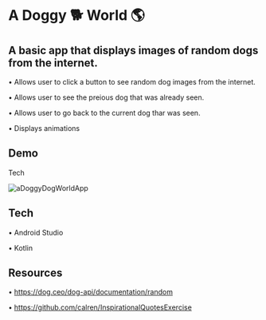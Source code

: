 # A Doggy 🐕  World 🌎 

A basic app that displays images of random dogs from the internet. 
------------
• Allows user to click a button to see random dog images from the internet.

• Allows user to see the preious dog that was already seen.

• Allows user to go back to the current dog thar was seen.

• Displays animations

Demo
--------------
Tech

![aDoggyDogWorldApp](https://user-images.githubusercontent.com/59205692/145144553-41d3037f-f923-4cba-ab87-5a7a30e7a729.gif)


Tech
------------
• Android Studio

• Kotlin

Resources
-----------
• https://dog.ceo/dog-api/documentation/random

• https://github.com/calren/InspirationalQuotesExercise
